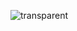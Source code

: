 
![transparent](https://capsule-render.vercel.app/api?type=transparent&fontColor=703ee5&text=JiYoungPark&height=150&fontSize=60&desc=Only%20Use%20Text&descAlignY=75&descAlign=60)
